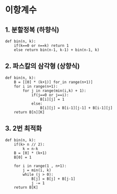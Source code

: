 # 이항계수

## 1. 분할정복 (하향식)

```
def bin(n, k):
	if(k==0 or n==k) return 1
	else return bin(n-1, k-1) + bin(n-1, k)
```



## 2. 파스칼의 삼각형 (상향식)

```
def bin(n, k):
	B = [[0] * (k+1)] for_in range(n+1)]
	for i in range(n+1):
		for j in range(min(i,k) + 1):
			if(j==0 or j==i):
				B[i][j] = 1
			else:
				B[i][j] = B[i-1][j-1] + B[i-1][j]
	return B[n][K]
```



## 3. 2번 최적화

```
def bin(n, k):
	if(k> n // 2):
		k = n-k
	B = [0] * (k+1)
	B[0] = 1
	
	for i in range(1 , n+1):
		j = min(i, k)
		while (j > 0):
			B[j] = B[j] + B[j-1]
			j -= 1
	return B[K]
			
```

